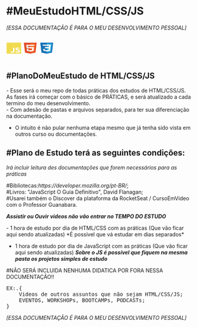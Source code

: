 <h1>#MeuEstudoHTML/CSS/JS</h1>

<p><em>[ESSA DOCUMENTAÇÃO É PARA O MEU DESENVOLVIMENTO PESSOAL]</em></p>


<div style="display: inline_block"><br>
  <img align="center" alt="Js" height="30" width="40" src="https://raw.githubusercontent.com/devicons/devicon/master/icons/javascript/javascript-plain.svg">
  <img align="center" alt="HTML" height="30" width="40" src="https://raw.githubusercontent.com/devicons/devicon/master/icons/html5/html5-original.svg">
  <img align="center" alt="CSS" height="30" width="40" src="https://raw.githubusercontent.com/devicons/devicon/master/icons/css3/css3-original.svg">
</div>
<br>

 <h2>#PlanoDoMeuEstudo de HTML/CSS/JS</h2>
<p>- Esse será o meu repo de todas práticas dos estudos de HTML/CSS/JS.<br>
As fases irá começar com o básico de PRÁTICAS, e será atualizado a cada termino do meu desenvolvimento.<br>
- Com adesão de pastas e arquivos separados, para ter sua diferenciação na documentação.<br>

- O intuito é não pular nenhuma etapa mesmo que já tenha sido vista em outros curso ou documentações.</p>

<h2>#Plano de Estudo terá as seguintes condições:</h2>

*Irá incluir leitura des documentações que forem necessários para as práticas*
<p>#Bibliotecas:<cite>https://developer.mozilla.org/pt-BR/</cite>;<br>
#Livros: "JavaScript O Guia Definitivo", David Flanagan;<br>
#Usarei também o Discover da plataforma da RocketSeat / CursoEmVideo com o Professor Guanabara.</p>

<strong>*Assistir ou Ouvir videos não vão entrar no TEMPO DO ESTUDO*</strong>
<p>
- 1 hora de estudo por dia de HTML/CSS com as práticas (Que vão ficar aqui sendo atualizadas) *É possível que vá estudar em dias separados* 

- 1 hora de estudo por dia de JavaScript com as práticas (Que vão ficar aqui sendo atualizadas) <b>*Sobre o JS é possível que fiquem na mesma pasta os projetos simples de estudo*</b></p>

<p>
#NÃO SERÁ INCLUIDA NENHUMA DIDATICA POR FORA NESSA DOCUMENTAÇÃO!!
<pre>EX:.{
    Videos de outros assuntos que não sejam HTML/CSS/JS;
    EVENTOS, WORKSHOPs, BOOTCAMPs, PODCASTs;
}
</pre>
</p>

<p><em>[ESSA DOCUMENTAÇÃO É PARA O MEU DESENVOLVIMENTO PESSOAL]</em><p>